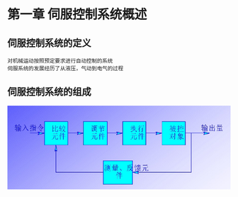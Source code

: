 # 第一章 伺服控制系统概述
## 伺服控制系统的定义
    对机械运动按照预定要求进行自动控制的系统
    伺服系统的发展经历了从液压，气动到电气的过程
## 伺服控制系统的组成
![伺服控制系统的组成](https://github.com/MirrShad/AC-Servo-Contorl-System-notes/blob/master/Images/Chapter1/%E4%BC%BA%E6%9C%8D%E6%8E%A7%E5%88%B6%E7%B3%BB%E7%BB%9F%E7%9A%84%E7%BB%84%E6%88%90.png)


